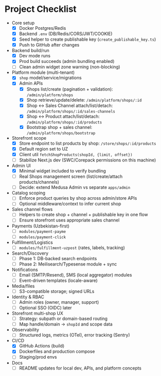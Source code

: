 # Project Checklist

- Core setup
  - [x] Docker Postgres/Redis
  - [x] Backend `.env` (DB/Redis/CORS/JWT/COOKIE)
  - [x] Seed helper to create publishable key (`create_publishable_key.ts`)
  - [x] Push to GitHub after changes

- Backend build/run
  - [x] Dev mode runs
  - [x] Prod build succeeds (admin bundling enabled)
  - [ ] Clean admin widget zone warning (non-blocking)

- Platform module (multi-tenant)
  - [x] `shop` model/service/migrations
  - [x] Admin APIs
    - [x] Shops list/create (pagination + validation): `/admin/platform/shops`
    - [x] Shop retrieve/update/delete: `/admin/platform/shops/:id`
    - [x] Shop ↔ Sales Channel attach/list/detach: `/admin/platform/shops/:id/sales-channels`
    - [x] Shop ↔ Product attach/list/detach: `/admin/platform/shops/:id/products`
    - [x] Bootstrap shop + sales channel: `/admin/platform/shops/bootstrap`

- Storefront scope
  - [x] Store endpoint to list products by shop: `/store/shops/:id/products`
  - [x] Default region set to UZ
  - [x] Client util `fetchShopProducts(shopId, {limit, offset})`
  - [ ] Stabilize Next.js dev (SWC/Corepack permissions on this machine)

- Admin UI
  - [x] Minimal widget included to verify bundling
  - [ ] Real Shops management screen (list/create/attach products/channels)
  - [ ] Decide: extend Medusa Admin vs separate `apps/admin`

- Catalog scoping
  - [ ] Enforce product queries by shop across admin/store APIs
  - [ ] Optional middleware/context to infer current shop

- Sales channel flows
  - [ ] Helpers to create shop + channel + publishable key in one flow
  - [ ] Ensure storefront uses appropriate sales channel

- Payments (Uzbekistan-first)
  - [ ] `modules/payment-payme`
  - [ ] `modules/payment-click`

- Fulfillment/Logistics
  - [ ] `modules/fulfillment-uzpost` (rates, labels, tracking)

- Search/Discovery
  - [ ] Phase 1: DB-backed search endpoints
  - [ ] Phase 2: Meilisearch/Typesense module + sync

- Notifications
  - [ ] Email (SMTP/Resend), SMS (local aggregator) modules
  - [ ] Event-driven templates (locale-aware)

- Media/files
  - [ ] S3-compatible storage; signed URLs

- Identity & RBAC
  - [ ] Admin roles (owner, manager, support)
  - [ ] Optional SSO (OIDC) later

- Storefront multi-shop UX
  - [ ] Strategy: subpath or domain-based routing
  - [ ] Map handle/domain → `shopId` and scope data

- Observability
  - [ ] Structured logs, metrics (OTel), error tracking (Sentry)

- CI/CD
  - [x] GitHub Actions (build)
  - [x] Dockerfiles and production compose
  - [ ] Staging/prod envs

- Docs
  - [ ] README updates for local dev, APIs, and platform concepts
